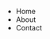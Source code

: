 <ul class="tabs">
  <li class="tab">Home</li>
  <li class="tab">About</li>
  <li class="tab">Contact</li>
</ul>
